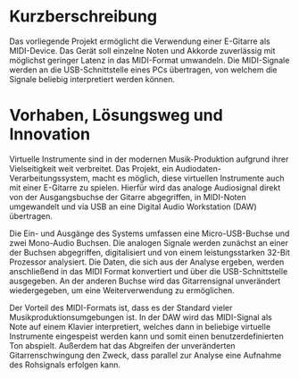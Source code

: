 # Kurzberschreibung
Das vorliegende Projekt ermöglicht die Verwendung einer E-Gitarre als MIDI-Device. Das Gerät soll einzelne Noten und Akkorde zuverlässig mit möglichst geringer Latenz in das MIDI-Format umwandeln. Die MIDI-Signale werden an die USB-Schnittstelle eines PCs übertragen, von welchem die Signale beliebig interpretiert werden können.

# Vorhaben, Lösungsweg und Innovation
Virtuelle Instrumente sind in der modernen Musik-Produktion aufgrund ihrer Vielseitigkeit weit verbreitet. Das Projekt, ein Audiodaten-Verarbeitungssystem, macht es möglich, diese virtuellen Instrumente auch mit einer E-Gitarre zu spielen. Hierfür wird das analoge Audiosignal direkt von der Ausgangsbuchse der Gitarre abgegriffen, in MIDI-Noten umgewandelt und via USB an eine Digital Audio Workstation (DAW) übertragen.

Die Ein- und Ausgänge des Systems umfassen eine Micro-USB-Buchse und zwei Mono-Audio Buchsen. Die analogen Signale werden zunächst an einer der Buchsen abgegriffen, digitalisiert und von einem leistungsstarken 32-Bit Prozessor analysiert. Die Daten, die sich aus der Analyse ergeben, werden anschließend in das MIDI Format konvertiert und über die USB-Schnittstelle ausgegeben. An der anderen Buchse wird das Gitarrensignal unverändert wiedergegeben, um eine Weiterverwendung zu ermöglichen.

Der Vorteil des MIDI-Formats ist, dass es der Standard vieler Musikproduktionsumgebungen ist. In der DAW wird das MIDI-Signal als Note auf einem Klavier interpretiert, welches dann in beliebige virtuelle Instrumente eingespeist werden kann und somit einen benutzerdefinierten Ton abspielt. Außerdem hat das Abgreifen der unveränderten Gitarrenschwingung den Zweck, dass parallel zur Analyse eine Aufnahme des Rohsignals erfolgen kann.



